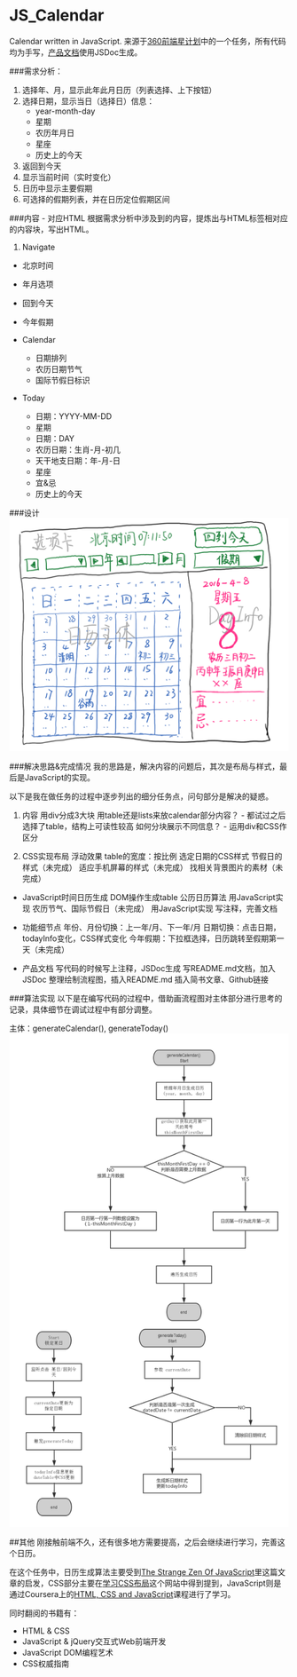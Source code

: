 # JS_Calendar
Calendar written in JavaScript.
来源于[360前端星计划](http://html5.360.cn/star)中的一个任务，所有代码均为手写，[产品文档](/out/index.html)使用JSDoc生成。

###需求分析：
1. 选择年、月，显示此年此月日历（列表选择、上下按钮）
2. 选择日期，显示当日（选择日）信息：
    - year-month-day
	- 星期
	- 农历年月日
	- 星座  
	- 历史上的今天
3. 返回到今天
4. 显示当前时间（实时变化）
5. 日历中显示主要假期
6. 可选择的假期列表，并在日历定位假期区间

###内容 - 对应HTML
根据需求分析中涉及到的内容，提炼出与HTML标签相对应的内容块，写出HTML。

1. Navigate
  - 北京时间
  - 年月选项
  - 回到今天
  - 今年假期

- Calendar
  - 日期排列
  - 农历日期节气
  - 国际节假日标识

- Today
  - 日期：YYYY-MM-DD
  - 星期
  - 日期：DAY
  - 农历日期：生肖-月-初几
  - 天干地支日期：年-月-日
  - 星座
  - 宜&忌
  - 历史上的今天

###设计
![初期界面设计思路](/img/prototype-sketch.png)

###解决思路&完成情况
我的思路是，解决内容的问题后，其次是布局与样式，最后是JavaScript的实现。

以下是我在做任务的过程中逐步列出的细分任务点，问句部分是解决的疑惑。


1. 内容
用div分成3大块
用table还是lists来放calendar部分内容？ - 都试过之后选择了table，结构上可读性较高
如何分块展示不同信息？ - 运用div和CSS作区分

2. CSS实现布局
浮动效果
table的宽度：按比例
选定日期的CSS样式
节假日的样式（未完成）
适应手机屏幕的样式（未完成）
找相关背景图片的素材（未完成）

- JavaScript时间日历生成
DOM操作生成table
公历日历算法
用JavaScript实现
农历节气、国际节假日（未完成）
用JavaScript实现
写注释，完善文档

- 功能细节点
年份、月份切换：上一年/月、下一年/月
日期切换：点击日期，todayInfo变化，CSS样式变化
今年假期：下拉框选择，日历跳转至假期第一天（未完成）

- 产品文档
写代码的时候写上注释，JSDoc生成
写README.md文档，加入JSDoc
整理绘制流程图，插入README.md
插入简书文章、Github链接


###算法实现
以下是在编写代码的过程中，借助画流程图对主体部分进行思考的记录，具体细节在调试过程中有部分调整。

主体：generateCalendar(), generateToday()
![部分方法的流程图](/img/flow-diagram.png)

##其他
刚接触前端不久，还有很多地方需要提高，之后会继续进行学习，完善这个日历。

在这个任务中，日历生成算法主要受到[The Strange Zen Of JavaScript](http://jszen.blogspot.com/2007_07_01_archive.html)里这篇文章的启发，CSS部分主要在[学习CSS布局](http://zh.learnlayout.com/position.html)这个网站中得到提到，JavaScript则是通过Coursera上的[HTML, CSS and JavaScript](https://coursera.org/learn/html-css-javascript)课程进行了学习。

同时翻阅的书籍有：

- HTML & CSS
- JavaScript & jQuery交互式Web前端开发
- JavaScript DOM编程艺术
- CSS权威指南
